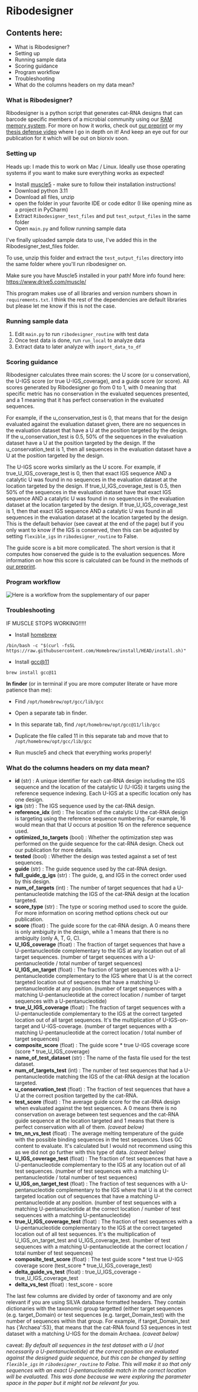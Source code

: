 # Ribodesigner

## Contents here:
- What is Ribodesigner?
- Setting up
- Running sample data
- Scoring guidance
- Program workflow
- Troubleshooting
- What do the columns headers on my data mean?

### What is Ribodesigner?
Ribodesigner is a python script that generates cat-RNA designs that can barcode specific members of a microbial community using our [RAM memory system](https://doi.org/10.1038/s41587-025-02593-0). For more on how it works, check out [our preprint](https://www.biorxiv.org/content/10.1101/2025.04.29.651329v3) or my [thesis defense video](https://www.youtube.com/watch?v=OOB-XeLD-sg) where I go in depth on it! And keep an eye out for our publication for it which will be out on biorxiv soon.

### Setting up
Heads up: I made this to work on Mac / Linux. Ideally use those operating systems if you want to make sure everything works as expected!
- Install [muscle5](https://www.drive5.com/muscle/) - make sure to follow their installation instructions!
- Download python 3.11
- Download all files, unzip
- open the folder in your favorite IDE or code editor (I like opening mine as a project in PyCharm)
- Extract ``Ribodesigner_test_files`` and put ``test_output_files`` in the same folder
- Open ``main.py`` and follow running sample data

I've finally uploaded sample data to use, I've added this in the Ribodesigner_test_files folder.

To use, unzip this folder and extract the ``test_output_files`` directory into the same folder 
where you'll run ribodesigner on.

Make sure you have Muscle5 installed in your path! More info found here: https://www.drive5.com/muscle/

This program makes use of all libraries and version numbers shown in ``requirements.txt``. I think the rest of the dependencies are default libraries but please let me know if this is not the case.

### Running sample data
1. Edit ``main.py`` to run ``ribodesigner_routine`` with test data
2. Once test data is done, run ``run_local`` to analyze data
3. Extract data to later analyze with ``import_data_to_df``

### Scoring guidance
Ribodesigner calculates three main scores: the U score (or u conservation), the U-IGS score (or true U-IGS_coverage), and a guide score (or score). All scores generated by Ribodesigner go from 0 to 1, with 0 meaning that specific metric has no conservation in the evaluated sequences presented, and a 1 meaning that it has perfect conservation in the evaluated sequences. 

For example, if the u_conservation_test is 0, that means that for the design evaluated against the evaluation dataset given, there are no sequences in the evaluation dataset that have a U at the position targeted by the design. If the u_conservation_test is 0.5, 50% of the sequences in the evaluation dataset have a U at the position targeted by the design. If the u_conservation_test is 1, then all sequences in the evaluation dataset have a U at the position targeted by the design.

The U-IGS score works similarly as the U score. For example, if true_U_IGS_coverage_test is 0, then that exact IGS sequence AND a catalytic U was found in no sequences in the evaluation dataset at the location targeted by the design. If true_U_IGS_coverage_test is 0.5, then 50% of the sequences in the evaluation dataset have that exact IGS sequence AND a catalytic U was found in no sequences in the evaluation dataset at the location targeted by the design. If true_U_IGS_coverage_test is 1, then that exact IGS sequence AND a catalytic U was found in all sequences in the evaluation dataset at the location targeted by the design. This is the default behavior (see caveat at the end of the page) but if you only want to know if the IGS is conserved, then this can be adjusted by setting ``flexible_igs`` in ``ribodesigner_routine`` to False.

The guide score is a bit more complicated. The short version is that it computes how conserved the guide is to the evaluation sequences. More information on how this score is calculated can be found in the methods of [our preprint](https://www.biorxiv.org/content/10.1101/2025.04.29.651329v3).

### Program workflow
![Here is a workflow from the supplementary of our paper](https://github.com/kiararey/Ribodesigner/blob/main/Workflow%20figure.png)

### Troubleshooting

IF MUSCLE STOPS WORKING!!!!!

- Install [homebrew](https://brew.sh/) 

``/bin/bash -c "$(curl -fsSL https://raw.githubusercontent.com/Homebrew/install/HEAD/install.sh)"``  

- Install [gcc@11](https://gcc.gnu.org/) 

``brew install gcc@11``  

**In finder** (or in terminal if you are more computer literate or have more patience than me):  
- Find ``/opt/homebrew/opt/gcc/lib/gcc``  
- Open a separate tab in finder.  
- In this separate tab, find ``/opt/homebrew/opt/gcc@11/lib/gcc``  
- Duplicate the file called 11 in this separate tab and move that to ``/opt/homebrew/opt/gcc/lib/gcc``  

- Run muscle5 and check that everything works properly!

### What do the columns headers on my data mean?
- **id** (str) : A unique identifier for each cat-RNA design including the IGS sequence and the location of the catalytic U (U-IGS) it targets using the reference sequence indexing. Each U-IGS at a specific location only has one design.
- **igs** (str) : The IGS sequence used by the cat-RNA design.
- **reference_idx** (int) : The location of the catalytic U the cat-RNA design is targeting using the reference sequence numbering. For example, 16 would mean that that U occurs at position 16 on the reference sequence used.
- **optimized_to_targets** (bool) : Whether the optimization step was performed on the guide sequence for the cat-RNA design. Check out our publication for more details.
- **tested** (bool) : Whether the design was tested against a set of test sequences.
- **guide** (str) : The guide sequence used by the cat-RNA design.
- **full_guide_g_igs** (str) : The guide, g, and IGS in the correct order used by this design.
- **num_of_targets** (int) : The number of target sequences that had a U-pentanucleotide matching the IGS of the cat-RNA design at the location targeted.
- **score_type** (str) : The type or scoring method used to score the guide. For more information on scoring method options check out our publication.
- **score** (float) : The guide score for the cat-RNA design. A 0 means there is only ambiguity in the design, while a 1 means that there is no ambiguity (only A, T, G, C).
- **U_IGS_coverage** (float) : The fraction of target sequences that have a U-pentanucleotide complementary to the IGS at any location out of all target sequences. (number of target sequences with a U-pentanucleotide / total number of target sequences)
- **U_IGS_on_target** (float) : The fraction of target sequences with a U-pentanucleotide complementary to the IGS where that U is at the correct targeted location out of sequences that have a matching U-pentanucleotide at any position. (number of target sequences with a matching U-pentanucleotide at the correct location / number of target sequences with a U-pentanucleotide)
- **true_U_IGS_coverage** (float) : The fraction of target sequences with a U-pentanucleotide complementary to the IGS at the correct targeted location out of all target sequences. It's the multiplication of U-IGS-on-target and U-IGS-coverage. (number of target sequences with a matching U-pentanucleotide at the correct location / total number of target sequences)
- **composite_score** (float) : The guide score * true U-IGS coverage score (score * true_U_IGS_coverage)
- **name_of_test_dataset** (str) : The name of the fasta file used for the test dataset.
- **num_of_targets_test** (int) : The number of test sequences that had a U-pentanucleotide matching the IGS of the cat-RNA design at the location targeted.
- **u_conservation_test** (float) : The fraction of test sequences that have a U at the correct position targetted by the cat-RNA. 
- **test_score** (float) : The average guide score for the cat-RNA design when evaluated against the test sequences. A 0 means there is no conservation on average between test sequences and the cat-RNA guide sequence at the location targeted and 1 means that there is perfect conservation with all of them. *(caveat below)*
- **tm_nn_vs_test** (float) : The average melting temperature of the guide with the possible binding sequences in the test sequences. Uses GC content to evaluate. It's calculated but I would not recommend using this as we did not go further with this type of data. *(caveat below)*
- **U_IGS_coverage_test** (float) : The fraction of test sequences that have a U-pentanucleotide complementary to the IGS at any location out of all test sequences. (number of test sequences with a matching U-pentanucleotide / total number of test sequences)
- **U_IGS_on_target_test** (float) : The fraction of test sequences with a U-pentanucleotide complementary to the IGS where that U is at the correct targeted location out of sequences that have a matching U-pentanucleotide at any position. (number of test sequences with a matching U-pentanucleotide at the correct location / number of test sequences with a matching U-pentanucleotide)
- **true_U_IGS_coverage_test** (float) : The fraction of test sequences with a U-pentanucleotide complementary to the IGS at the correct targeted location out of all test sequences. It's the multiplication of U_IGS_on_target_test and U_IGS_coverage_test. (number of test sequences with a matching U-pentanucleotide at the correct location / total number of test sequences)
- **composite_test_score** (float) : The test guide score * test true U-IGS coverage score (test_score * true_U_IGS_coverage_test)
- **delta_guide_vs_test** (float) : true_U_IGS_coverage - true_U_IGS_coverage_test
- **delta_vs_test** (float) : test_score - score

The last few columns are divided by order of taxonomy and are only relevant if you are using SILVA database formatted headers. They contain dictionaries with the taxonomic group targetted (either target sequences (e.g. target_Domain) or test sequences (e.g. target_Domain_test) with the number of sequences within that group. For example, if target_Domain_test has {'Archaea':53}, that means that the cat-RNA found 53 sequences in test dataset with a matching U-IGS for the domain Archaea.  *(caveat below)*

caveat: *By default all sequences in the test dataset with a U (not necessarily a U-pentanucleotide) at the correct position are evaluated against the designed guide sequence, but this can be changed by setting ``flexible_igs`` in ``ribodesigner_routine`` to False. This will make it so that only sequences with an exact U-pentanucleotide match in the correct location will be evaluated. This was done because we were exploring the parameter space in the paper but it might not be relevant for you.*
